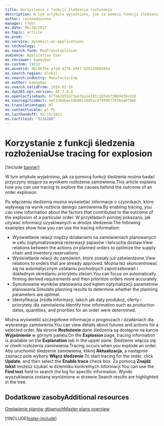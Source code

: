 ```yaml
---
title: Korzystanie z funkcji śledzenia rozłożenia
description: W tym artykule wyjaśniono, jak za pomocą funkcji śledzenia można badać przyczyny stojące za wynikiem rozłożenia zamówienia.
author: roxanadiaconu
manager: tfehr
ms.date: 06/20/2017
ms.topic: article
ms.prod: ''
ms.service: dynamics-ax-applications
ms.technology: ''
ms.search.form: ReqTransExplosion
audience: Application User
ms.reviewer: kamaybac
ms.custom: 19231
ms.assetid: 9bc9bfbe-a7a9-437b-a947-826229b0585a
ms.search.region: Global
ms.search.industry: Manufacturing
ms.author: kamaybac
ms.search.validFrom: 2016-02-28
ms.dyn365.ops.version: AX 7.0.0
ms.openlocfilehash: 677b62055d71ee7ba1419fc2d7e6738b9438cb16
ms.sourcegitcommit: eaf330dbee1db96c20d5ac479f007747bea079eb
ms.translationtype: HT
ms.contentlocale: pl-PL
ms.lasthandoff: 02/15/2021
ms.locfileid: "5216160"
---
```

# <a name="use-tracing-for-explosion"></a><span data-ttu-id="ed4b9-103">Korzystanie z funkcji śledzenia rozłożenia</span><span class="sxs-lookup"><span data-stu-id="ed4b9-103">Use tracing for explosion</span></span>

[!include [banner](../includes/banner.md)]

<span data-ttu-id="ed4b9-104">W tym artykule wyjaśniono, jak za pomocą funkcji śledzenia można badać przyczyny stojące za wynikiem rozłożenia zamówienia.</span><span class="sxs-lookup"><span data-stu-id="ed4b9-104">This article explains how you can use tracing to explore the causes behind the outcome of an order explosion.</span></span>

<span data-ttu-id="ed4b9-105">Po włączeniu śledzenia można wyświetlać informacje o czynnikach, które wpływają na wynik rozbicia danego zamówienia.</span><span class="sxs-lookup"><span data-stu-id="ed4b9-105">By enabling tracing, you can view information about the factors that contributed to the outcome of the explosion of a particular order.</span></span> <span data-ttu-id="ed4b9-106">W przykładach poniżej pokazano, jak używać informacji uzyskiwanych w drodze śledzenia:</span><span class="sxs-lookup"><span data-stu-id="ed4b9-106">The following examples show how you can use the tracing information:</span></span>

-   <span data-ttu-id="ed4b9-107">Wyświetlanie relacji między działaniami na zamówieniach planowanych w celu zoptymalizowania rezerwacji zapasów i łańcucha dostaw.</span><span class="sxs-lookup"><span data-stu-id="ed4b9-107">View relations between the actions on planned orders to optimize the supply chain and inventory reservations.</span></span>
-   <span data-ttu-id="ed4b9-108">Wyświetlanie relacji do zamówień, które zostały już zatwierdzone.</span><span class="sxs-lookup"><span data-stu-id="ed4b9-108">View relations to orders that are already approved.</span></span> <span data-ttu-id="ed4b9-109">Można też skoncentrować się na automatycznym ustalaniu pochodnych zapotrzebowań i dokładnym określaniu priorytetu zleceń.</span><span class="sxs-lookup"><span data-stu-id="ed4b9-109">You can focus on automatically firming derived requirements and then prioritize orders more accurately.</span></span>
-   <span data-ttu-id="ed4b9-110">Symulowanie wyników planowania pod kątem optymalizacji parametrów planowania.</span><span class="sxs-lookup"><span data-stu-id="ed4b9-110">Simulate planning results to determine whether the planning parameters are optimal.</span></span>
-   <span data-ttu-id="ed4b9-111">Identyfikacja źródła informacji, takich jak daty produkcji, oferty i priorytety dla zamówienia.</span><span class="sxs-lookup"><span data-stu-id="ed4b9-111">Identify how information such as production dates, quantities, and priorities for an order were determined.</span></span>

<span data-ttu-id="ed4b9-112">Można wyświetlić szczegółowe informacje o prognozach i działaniach dla wybranego zamówienia.</span><span class="sxs-lookup"><span data-stu-id="ed4b9-112">You can view details about futures and actions for a selected order.</span></span> <span data-ttu-id="ed4b9-113">Na stronie **Rozłożenie** dane śledzenia są dostępne na karcie **Wyjaśnienie** w górnym panelu.</span><span class="sxs-lookup"><span data-stu-id="ed4b9-113">On the **Explosion** page, tracing information is available on the **Explanation** tab in the upper pane.</span></span> <span data-ttu-id="ed4b9-114">Śledzenie włącza się w chwili rozłożenia zamówienia.</span><span class="sxs-lookup"><span data-stu-id="ed4b9-114">Tracing occurs when you explode an order.</span></span> <span data-ttu-id="ed4b9-115">Aby uruchomić śledzenie zamówienia, kliknij **Aktualizacja**, a następnie zaznacz pole wyboru **Włącz śledzenie**.</span><span class="sxs-lookup"><span data-stu-id="ed4b9-115">To start tracing for the order, click **Update**, and then select the **Enable trace** check box.</span></span> <span data-ttu-id="ed4b9-116">Za pomocą **Znajdź tekst** możesz szukać w dzienniku konkretnych informacji.</span><span class="sxs-lookup"><span data-stu-id="ed4b9-116">You can use the **Find text** field to search the log for specific information.</span></span> <span data-ttu-id="ed4b9-117">Wyniki wyszukiwania zostaną wyróżnione w drzewie.</span><span class="sxs-lookup"><span data-stu-id="ed4b9-117">Search results are highlighted in the tree.</span></span>

<a name="additional-resources"></a><span data-ttu-id="ed4b9-118">Dodatkowe zasoby</span><span class="sxs-lookup"><span data-stu-id="ed4b9-118">Additional resources</span></span>
--------

[<span data-ttu-id="ed4b9-119">Omówienie planów głównych</span><span class="sxs-lookup"><span data-stu-id="ed4b9-119">Master plans overview</span></span>](master-plans.md)





[!INCLUDE[footer-include](../../includes/footer-banner.md)]